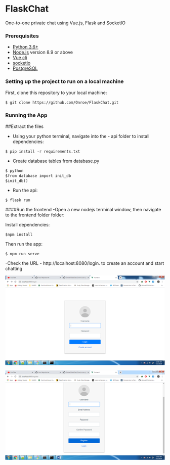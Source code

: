 # FlaskChat
One-to-one private chat using Vue.js, Flask and SocketIO


###  Prerequisites
- [Python 3.6+](https://www.python.org/)
- [Node.js](https://nodejs.org/) version 8.9 or above
- [Vue cli](https://cli.vuejs.org/guide/installation.html)
- [socketio](https://socket.io/)
- [PostgreSQL](https://www.postgresql.org/)


### Setting up the project to run on a local machine
First, clone this repository to your local machine:

```sh
$ git clone https://github.com/Onroe/FlaskChat.git
```

### Running the App

##Extract the files 

- Using your python terminal, navigate into the - api folder to install dependencies:

```
$ pip install -r requirements.txt
```
- Create database tables from database.py

```
$ python
$from database import init_db
$init_db()
```
- Run the api:
```
$ flask run
```

####Run the frontend
-Open a new nodejs terminal window, then navigate to the frontend folder folder:

Install dependencies:
```
$npm install

```

Then run the app:

```
$ npm run serve
```
-Check the URL  - http://localhost:8080/login. to create an account and start chatting

![Screenshot](login.png)

![Screenshot](signup.png)



